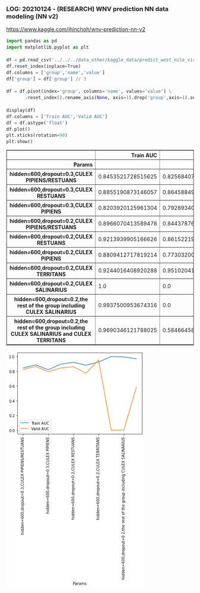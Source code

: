 ### LOG: 20210124 - (RESEARCH) WNV prediction NN data modeling (NN v2)
https://www.kaggle.com/jhinchoh/wnv-prediction-nn-v2


```python
import pandas as pd
import matplotlib.pyplot as plt

df = pd.read_csv('../../../data_other/kaggle_data/predict_west_nile_virus/result_log_20210124.csv',header=None,delimiter=':')
df.reset_index(inplace=True)
df.columns = ['group','name','value']
df['group'] = df['group'] // 3

df = df.pivot(index='group', columns='name', values='value') \
       .reset_index().rename_axis(None, axis=1).drop('group',axis=1).set_index('Params')

display(df)
df.columns = ['Train AUC','Valid AUC']
df = df.astype('float')
df.plot()
plt.xticks(rotation=90)
plt.show()
```


<div>
<style scoped>
    .dataframe tbody tr th:only-of-type {
        vertical-align: middle;
    }

    .dataframe tbody tr th {
        vertical-align: top;
    }

    .dataframe thead th {
        text-align: right;
    }
</style>
<table border="1" class="dataframe">
  <thead>
    <tr style="text-align: right;">
      <th></th>
      <th>Train AUC</th>
      <th>Valid AUC</th>
    </tr>
    <tr>
      <th>Params</th>
      <th></th>
      <th></th>
    </tr>
  </thead>
  <tbody>
    <tr>
      <th>hidden=600,dropout=0.3,CULEX PIPIENS/RESTUANS</th>
      <td>0.8453521728515625</td>
      <td>0.8256840705871582</td>
    </tr>
    <tr>
      <th>hidden=600,dropout=0.3,CULEX RESTUANS</th>
      <td>0.8855190873146057</td>
      <td>0.8645884990692139</td>
    </tr>
    <tr>
      <th>hidden=600,dropout=0.3,CULEX PIPIENS</th>
      <td>0.8203920125961304</td>
      <td>0.7928934097290039</td>
    </tr>
    <tr>
      <th>hidden=600,dropout=0.2,CULEX PIPIENS/RESTUANS</th>
      <td>0.8966070413589478</td>
      <td>0.8443787693977356</td>
    </tr>
    <tr>
      <th>hidden=600,dropout=0.2,CULEX RESTUANS</th>
      <td>0.9213939905166626</td>
      <td>0.8615221977233887</td>
    </tr>
    <tr>
      <th>hidden=600,dropout=0.2,CULEX PIPIENS</th>
      <td>0.8809412717819214</td>
      <td>0.773032009601593</td>
    </tr>
    <tr>
      <th>hidden=600,dropout=0.2,CULEX TERRITANS</th>
      <td>0.9244016408920288</td>
      <td>0.9510204195976257</td>
    </tr>
    <tr>
      <th>hidden=600,dropout=0.2,CULEX SALINARIUS</th>
      <td>1.0</td>
      <td>0.0</td>
    </tr>
    <tr>
      <th>hidden=600,dropout=0.2,the rest of the group including CULEX SALINARIUS</th>
      <td>0.9937500953674316</td>
      <td>0.0</td>
    </tr>
    <tr>
      <th>hidden=600,dropout=0.2,the rest of the group including CULEX SALINARIUS and CULEX TERRITANS</th>
      <td>0.9690346121788025</td>
      <td>0.5846645832061768</td>
    </tr>
  </tbody>
</table>
</div>



    
![png](/img/result_log_20210124/output_1_1.png)
    



```python

```
